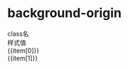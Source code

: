 
# background-origin


<script setup>
import { useData } from 'vitepress'
import { ref } from 'vue'

const { page } = useData()

const list = ref([
  ['bg-origin-border', 'background-origin: border-box;'],
  ['bg-origin-padding', 'background-origin: padding-box;'],
  ['bg-origin-content', 'background-origin: content-box;'],
])
</script>

<div class="a-flex a-row a-jc-sb a-border-b a-h-30"  >
  <div class="a-flex-1">class名</div>
  <div class="a-flex-1">样式值</div>
</div>
<div class="a-h-200 a-flex-1" style="overflow-y:auto;max-height: 300px">

  <div class="a-flex a-row a-jc-sb a-border-b a-h-30" v-for="(item, index) in list" :key="index" >
    <div class="a-flex-1">{{item[0]}}</div>
    <div class="a-flex-1">{{item[1]}}</div>
  </div>
</div>

